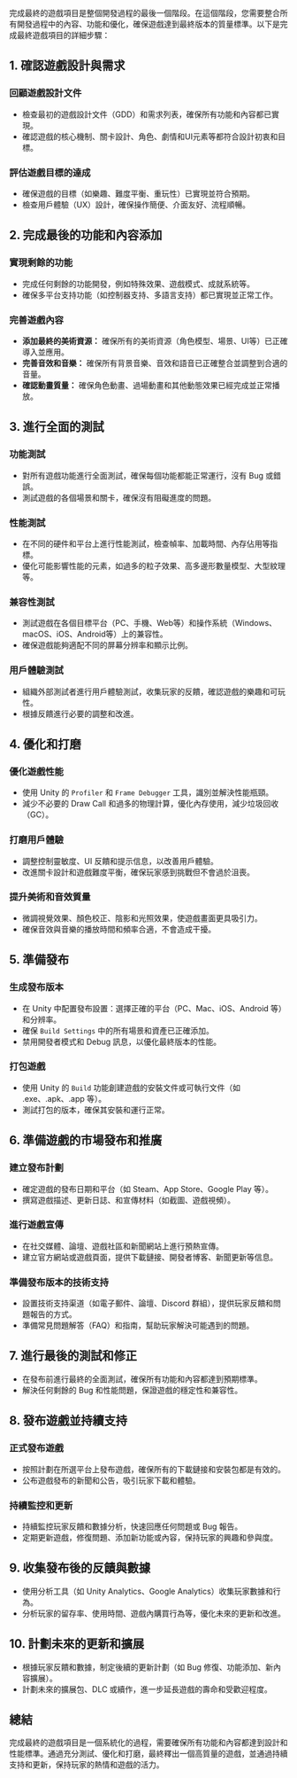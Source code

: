 完成最終的遊戲項目是整個開發過程的最後一個階段。在這個階段，您需要整合所有開發過程中的內容、功能和優化，確保遊戲達到最終版本的質量標準。以下是完成最終遊戲項目的詳細步驟：

## **1. 確認遊戲設計與需求**

### **回顧遊戲設計文件**
- 檢查最初的遊戲設計文件（GDD）和需求列表，確保所有功能和內容都已實現。
- 確認遊戲的核心機制、關卡設計、角色、劇情和UI元素等都符合設計初衷和目標。

### **評估遊戲目標的達成**
- 確保遊戲的目標（如樂趣、難度平衡、重玩性）已實現並符合預期。
- 檢查用戶體驗（UX）設計，確保操作簡便、介面友好、流程順暢。

## **2. 完成最後的功能和內容添加**

### **實現剩餘的功能**
- 完成任何剩餘的功能開發，例如特殊效果、遊戲模式、成就系統等。
- 確保多平台支持功能（如控制器支持、多語言支持）都已實現並正常工作。

### **完善遊戲內容**
- **添加最終的美術資源：** 確保所有的美術資源（角色模型、場景、UI等）已正確導入並應用。
- **完善音效和音樂：** 確保所有背景音樂、音效和語音已正確整合並調整到合適的音量。
- **確認動畫質量：** 確保角色動畫、過場動畫和其他動態效果已經完成並正常播放。

## **3. 進行全面的測試**

### **功能測試**
- 對所有遊戲功能進行全面測試，確保每個功能都能正常運行，沒有 Bug 或錯誤。
- 測試遊戲的各個場景和關卡，確保沒有阻礙進度的問題。

### **性能測試**
- 在不同的硬件和平台上進行性能測試，檢查幀率、加載時間、內存佔用等指標。
- 優化可能影響性能的元素，如過多的粒子效果、高多邊形數量模型、大型紋理等。

### **兼容性測試**
- 測試遊戲在各個目標平台（PC、手機、Web等）和操作系統（Windows、macOS、iOS、Android等）上的兼容性。
- 確保遊戲能夠適配不同的屏幕分辨率和顯示比例。

### **用戶體驗測試**
- 組織外部測試者進行用戶體驗測試，收集玩家的反饋，確認遊戲的樂趣和可玩性。
- 根據反饋進行必要的調整和改進。

## **4. 優化和打磨**

### **優化遊戲性能**
- 使用 Unity 的 `Profiler` 和 `Frame Debugger` 工具，識別並解決性能瓶頸。
- 減少不必要的 Draw Call 和過多的物理計算，優化內存使用，減少垃圾回收（GC）。

### **打磨用戶體驗**
- 調整控制靈敏度、UI 反饋和提示信息，以改善用戶體驗。
- 改進關卡設計和遊戲難度平衡，確保玩家感到挑戰但不會過於沮喪。

### **提升美術和音效質量**
- 微調視覺效果、顏色校正、陰影和光照效果，使遊戲畫面更具吸引力。
- 確保音效與音樂的播放時間和頻率合適，不會造成干擾。

## **5. 準備發布**

### **生成發布版本**
- 在 Unity 中配置發布設置：選擇正確的平台（PC、Mac、iOS、Android 等）和分辨率。
- 確保 `Build Settings` 中的所有場景和資產已正確添加。
- 禁用開發者模式和 Debug 訊息，以優化最終版本的性能。

### **打包遊戲**
- 使用 Unity 的 `Build` 功能創建遊戲的安裝文件或可執行文件（如 .exe、.apk、.app 等）。
- 測試打包的版本，確保其安裝和運行正常。

## **6. 準備遊戲的市場發布和推廣**

### **建立發布計劃**
- 確定遊戲的發布日期和平台（如 Steam、App Store、Google Play 等）。
- 撰寫遊戲描述、更新日誌、和宣傳材料（如截圖、遊戲視頻）。

### **進行遊戲宣傳**
- 在社交媒體、論壇、遊戲社區和新聞網站上進行預熱宣傳。
- 建立官方網站或遊戲頁面，提供下載鏈接、開發者博客、新聞更新等信息。

### **準備發布版本的技術支持**
- 設置技術支持渠道（如電子郵件、論壇、Discord 群組），提供玩家反饋和問題報告的方式。
- 準備常見問題解答（FAQ）和指南，幫助玩家解決可能遇到的問題。

## **7. 進行最後的測試和修正**

- 在發布前進行最終的全面測試，確保所有功能和內容都達到預期標準。
- 解決任何剩餘的 Bug 和性能問題，保證遊戲的穩定性和兼容性。

## **8. 發布遊戲並持續支持**

### **正式發布遊戲**
- 按照計劃在所選平台上發布遊戲，確保所有的下載鏈接和安裝包都是有效的。
- 公布遊戲發布的新聞和公告，吸引玩家下載和體驗。

### **持續監控和更新**
- 持續監控玩家反饋和數據分析，快速回應任何問題或 Bug 報告。
- 定期更新遊戲，修復問題、添加新功能或內容，保持玩家的興趣和參與度。

## **9. 收集發布後的反饋與數據**

- 使用分析工具（如 Unity Analytics、Google Analytics）收集玩家數據和行為。
- 分析玩家的留存率、使用時間、遊戲內購買行為等，優化未來的更新和改進。

## **10. 計劃未來的更新和擴展**

- 根據玩家反饋和數據，制定後續的更新計劃（如 Bug 修復、功能添加、新內容擴展）。
- 計劃未來的擴展包、DLC 或續作，進一步延長遊戲的壽命和受歡迎程度。

## **總結**

完成最終的遊戲項目是一個系統化的過程，需要確保所有功能和內容都達到設計和性能標準。通過充分測試、優化和打磨，最終釋出一個高質量的遊戲，並通過持續支持和更新，保持玩家的熱情和遊戲的活力。

